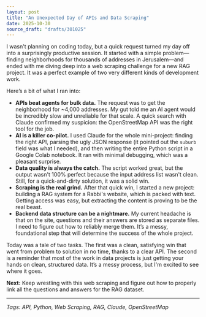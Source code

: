 ```yaml
---
layout: post
title: "An Unexpected Day of APIs and Data Scraping"
date: 2025-10-30
source_draft: "drafts/301025"
---
```


I wasn't planning on coding today, but a quick request turned my day off into a surprisingly productive session. It started with a simple problem—finding neighborhoods for thousands of addresses in Jerusalem—and ended with me diving deep into a web scraping challenge for a new RAG project. It was a perfect example of two very different kinds of development work.

Here’s a bit of what I ran into:

*   **APIs beat agents for bulk data.** The request was to get the neighborhood for ~4,000 addresses. My gut told me an AI agent would be incredibly slow and unreliable for that scale. A quick search with Claude confirmed my suspicion: the OpenStreetMap API was the right tool for the job.
*   **AI is a killer co-pilot.** I used Claude for the whole mini-project: finding the right API, parsing the ugly JSON response (it pointed out the `suburb` field was what I needed), and then writing the entire Python script in a Google Colab notebook. It ran with minimal debugging, which was a pleasant surprise.
*   **Data quality is always the catch.** The script worked great, but the output wasn't 100% perfect because the input address list wasn't clean. Still, for a quick-and-dirty solution, it was a solid win.
*   **Scraping is the real grind.** After that quick win, I started a new project: building a RAG system for a Rabbi's website, which is packed with text. Getting access was easy, but extracting the content is proving to be the real beast.
*   **Backend data structure can be a nightmare.** My current headache is that on the site, questions and their answers are stored as separate files. I need to figure out how to reliably merge them. It’s a messy, foundational step that will determine the success of the whole project.

Today was a tale of two tasks. The first was a clean, satisfying win that went from problem to solution in no time, thanks to a clear API. The second is a reminder that most of the work in data projects is just getting your hands on clean, structured data. It’s a messy process, but I'm excited to see where it goes.

**Next:** Keep wrestling with this web scraping and figure out how to properly link all the questions and answers for the RAG dataset.

---
*Tags: API, Python, Web Scraping, RAG, Claude, OpenStreetMap*
